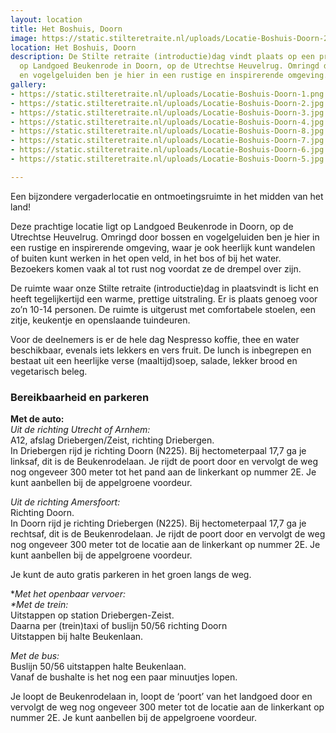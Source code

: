```yaml
---
layout: location
title: Het Boshuis, Doorn
image: https://static.stilteretraite.nl/uploads/Locatie-Boshuis-Doorn-2.jpg
location: Het Boshuis, Doorn
description: De Stilte retraite (introductie)dag vindt plaats op een prachtige locatie
  op Landgoed Beukenrode in Doorn, op de Utrechtse Heuvelrug. Omringd door bossen
  en vogelgeluiden ben je hier in een rustige en inspirerende omgeving.
gallery:
- https://static.stilteretraite.nl/uploads/Locatie-Boshuis-Doorn-1.png
- https://static.stilteretraite.nl/uploads/Locatie-Boshuis-Doorn-2.jpg
- https://static.stilteretraite.nl/uploads/Locatie-Boshuis-Doorn-3.jpg
- https://static.stilteretraite.nl/uploads/Locatie-Boshuis-Doorn-4.jpg
- https://static.stilteretraite.nl/uploads/Locatie-Boshuis-Doorn-8.jpg
- https://static.stilteretraite.nl/uploads/Locatie-Boshuis-Doorn-7.jpg
- https://static.stilteretraite.nl/uploads/Locatie-Boshuis-Doorn-6.jpg
- https://static.stilteretraite.nl/uploads/Locatie-Boshuis-Doorn-5.jpg

---
```

Een bijzondere vergaderlocatie en ontmoetingsruimte in het midden van het land!

Deze prachtige locatie ligt op Landgoed Beukenrode in Doorn, op de Utrechtse Heuvelrug. Omringd door bossen en vogelgeluiden ben je hier in een rustige en inspirerende omgeving, waar je ook heerlijk kunt wandelen of buiten kunt werken in het open veld, in het bos of bij het water. Bezoekers komen vaak al tot rust nog voordat ze de drempel over zijn.

De ruimte waar onze Stilte retraite (introductie)dag in plaatsvindt is licht en heeft tegelijkertijd een warme, prettige uitstraling. Er is plaats genoeg voor zo’n 10-14 personen. De ruimte is uitgerust met comfortabele stoelen, een zitje, keukentje en openslaande tuindeuren.

Voor de deelnemers is er de hele dag Nespresso koffie, thee en water beschikbaar, evenals iets lekkers en vers fruit. De lunch is inbegrepen en bestaat uit een heerlijke verse (maaltijd)soep, salade, lekker brood en vegetarisch beleg.

### Bereikbaarheid en parkeren

**Met de auto:**  
_Uit de richting Utrecht of Arnhem:_  
A12, afslag Driebergen/Zeist, richting Driebergen.  
In Driebergen rijd je richting Doorn (N225). Bij hectometerpaal 17,7 ga je linksaf, dit is de Beukenrodelaan. Je rijdt de poort door en vervolgt de weg nog ongeveer 300 meter tot het pand aan de linkerkant op nummer 2E. Je kunt aanbellen bij de appelgroene voordeur.

_Uit de richting Amersfoort:_  
Richting Doorn.  
In Doorn rijd je richting Driebergen (N225). Bij hectometerpaal 17,7 ga je rechtsaf, dit is de Beukenrodelaan. Je rijdt de poort door en vervolgt de weg nog ongeveer 300 meter tot de locatie aan de linkerkant op nummer 2E. Je kunt aanbellen bij de appelgroene voordeur.

Je kunt de auto gratis parkeren in het groen langs de weg.

\**Met het openbaar vervoer:  
\**_Met de trein:_  
Uitstappen op station Driebergen-Zeist.  
Daarna per (trein)taxi of buslijn 50/56 richting Doorn  
Uitstappen bij halte Beukenlaan.

_Met de bus:_  
Buslijn 50/56 uitstappen halte Beukenlaan.  
Vanaf de bushalte is het nog een paar minuutjes lopen.

Je loopt de Beukenrodelaan in, loopt de ‘poort’ van het landgoed door en vervolgt de weg nog ongeveer 300 meter tot de locatie aan de linkerkant op nummer 2E. Je kunt aanbellen bij de appelgroene voordeur.